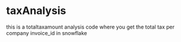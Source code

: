 # taxAnalysis
this is a totaltaxamount analysis code where you get the total tax per company invoice_id
in snowflake
